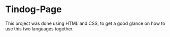 # Tindog-Page
This project was done using HTML and CSS, to get a good glance on how to use this two languages together.
